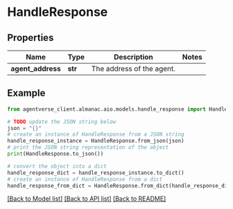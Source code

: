 # HandleResponse


## Properties

Name | Type | Description | Notes
------------ | ------------- | ------------- | -------------
**agent_address** | **str** | The address of the agent. | 

## Example

```python
from agentverse_client.almanac.aio.models.handle_response import HandleResponse

# TODO update the JSON string below
json = "{}"
# create an instance of HandleResponse from a JSON string
handle_response_instance = HandleResponse.from_json(json)
# print the JSON string representation of the object
print(HandleResponse.to_json())

# convert the object into a dict
handle_response_dict = handle_response_instance.to_dict()
# create an instance of HandleResponse from a dict
handle_response_from_dict = HandleResponse.from_dict(handle_response_dict)
```
[[Back to Model list]](../README.md#documentation-for-models) [[Back to API list]](../README.md#documentation-for-api-endpoints) [[Back to README]](../README.md)


